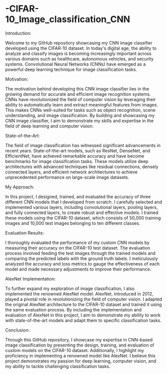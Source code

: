 # -CIFAR-10_Image_classification_CNN

Introduction:

Welcome to my GitHub repository showcasing my CNN image classifier developed using the CIFAR-10 dataset. In today's digital age, the ability to analyze and classify images is becoming increasingly important across various domains such as healthcare, autonomous vehicles, and security systems. Convolutional Neural Networks (CNNs) have emerged as a powerful deep learning technique for image classification tasks.

Motivation:

The motivation behind developing this CNN image classifier lies in the growing demand for accurate and efficient image recognition systems. CNNs have revolutionized the field of computer vision by leveraging their ability to automatically learn and extract meaningful features from images. This makes CNNs well-suited for tasks such as object recognition, scene understanding, and image classification. By building and showcasing my CNN image classifier, I aim to demonstrate my skills and expertise in the field of deep learning and computer vision.

State-of-the-Art:

The field of image classification has witnessed significant advancements in recent years. State-of-the-art models, such as ResNet, DenseNet, and EfficientNet, have achieved remarkable accuracy and have become benchmarks for image classification tasks. These models utilize deep architectures with advanced techniques like residual connections, densely connected layers, and efficient network architectures to achieve unprecedented performance on large-scale image datasets.

My Approach:

In this project, I designed, trained, and evaluated the accuracy of three different CNN models that I developed from scratch. I carefully selected and implemented various layers, including convolutional layers, pooling layers, and fully connected layers, to create robust and effective models. I trained these models using the CIFAR-10 dataset, which consists of 50,000 training images and 10,000 test images belonging to ten different classes.

Evaluation Results:

I thoroughly evaluated the performance of my custom CNN models by measuring their accuracy on the CIFAR-10 test dataset. The evaluation process involved feeding the test images through the trained models and comparing the predicted labels with the ground truth labels. I meticulously analyzed the accuracy and loss metrics to gauge the effectiveness of each model and made necessary adjustments to improve their performance.

AlexNet Implementation:

To further expand my exploration of image classification, I also implemented the renowned AlexNet model. AlexNet, introduced in 2012, played a pivotal role in revolutionizing the field of computer vision. I adapted the original AlexNet architecture to the CIFAR-10 dataset and trained it using the same evaluation process. By including the implementation and evaluation of AlexNet in this project, I aim to demonstrate my ability to work with state-of-the-art models and adapt them to specific classification tasks.

Conclusion:

Through this GitHub repository, I showcase my expertise in CNN-based image classification by presenting the design, training, and evaluation of custom models on the CIFAR-10 dataset. Additionally, I highlight my proficiency in implementing a renowned model like AlexNet. I believe this project demonstrates my passion for deep learning, computer vision, and my ability to tackle challenging classification tasks.
